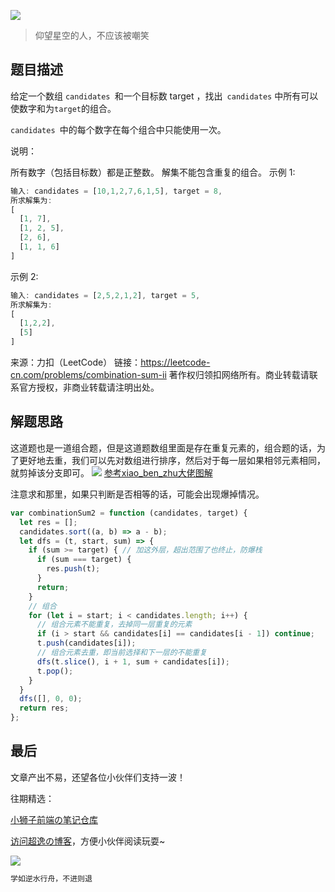 ![](https://imgconvert.csdnimg.cn/aHR0cHM6Ly9jZG4uanNkZWxpdnIubmV0L2doL2Nob2NvbGF0ZTE5OTkvY2RuL2ltZy8yMDIwMDgyODE0NTUyMS5qcGc?x-oss-process=image/format,png)
>仰望星空的人，不应该被嘲笑

## 题目描述

给定一个数组 `candidates `和一个目标数 target ，找出` candidates` 中所有可以使数字和为` target `的组合。

`candidates `中的每个数字在每个组合中只能使用一次。

说明：

所有数字（包括目标数）都是正整数。
解集不能包含重复的组合。 
示例 1:

```javascript
输入: candidates = [10,1,2,7,6,1,5], target = 8,
所求解集为:
[
  [1, 7],
  [1, 2, 5],
  [2, 6],
  [1, 1, 6]
]
```

示例 2:

```javascript
输入: candidates = [2,5,2,1,2], target = 5,
所求解集为:
[
  [1,2,2],
  [5]
]
```

来源：力扣（LeetCode）
链接：https://leetcode-cn.com/problems/combination-sum-ii
著作权归领扣网络所有。商业转载请联系官方授权，非商业转载请注明出处。

## 解题思路

这道题也是一道组合题，但是这道题数组里面是存在重复元素的，组合题的话，为了更好地去重，我们可以先对数组进行排序，然后对于每一层如果相邻元素相同，就剪掉该分支即可。
![](https://img-blog.csdnimg.cn/20200918163049991.png?x-oss-process=image/watermark,type_ZmFuZ3poZW5naGVpdGk,shadow_10,text_aHR0cHM6Ly9ibG9nLmNzZG4ubmV0L3dlaXhpbl80MjQyOTcxOA==,size_16,color_FFFFFF,t_70#pic_center)
<a href="https://leetcode-cn.com/problems/combination-sum-ii/solution/man-tan-wo-li-jie-de-hui-su-chang-wen-shou-hua-tu-/">参考xiao_ben_zhu大佬图解</a>

注意求和那里，如果只判断是否相等的话，可能会出现爆掉情况。


```javascript
var combinationSum2 = function (candidates, target) {
  let res = [];
  candidates.sort((a, b) => a - b);
  let dfs = (t, start, sum) => {
    if (sum >= target) { // 加这外层，超出范围了也终止，防爆栈
      if (sum === target) {
        res.push(t);
      }
      return;
    }
    // 组合
    for (let i = start; i < candidates.length; i++) {
      // 组合元素不能重复，去掉同一层重复的元素
      if (i > start && candidates[i] == candidates[i - 1]) continue;
      t.push(candidates[i]);
      // 组合元素去重，即当前选择和下一层的不能重复
      dfs(t.slice(), i + 1, sum + candidates[i]);
      t.pop();
    }
  }
  dfs([], 0, 0);
  return res;
};
```




## 最后
文章产出不易，还望各位小伙伴们支持一波！

往期精选：

<a href="https://github.com/Chocolate1999/Front-end-learning-to-organize-notes">小狮子前端の笔记仓库</a>

<a href="https://yangchaoyi.vip/">访问超逸の博客</a>，方便小伙伴阅读玩耍~

![](https://img-blog.csdnimg.cn/2020090211491121.png#pic_center)

```javascript
学如逆水行舟，不进则退
```



